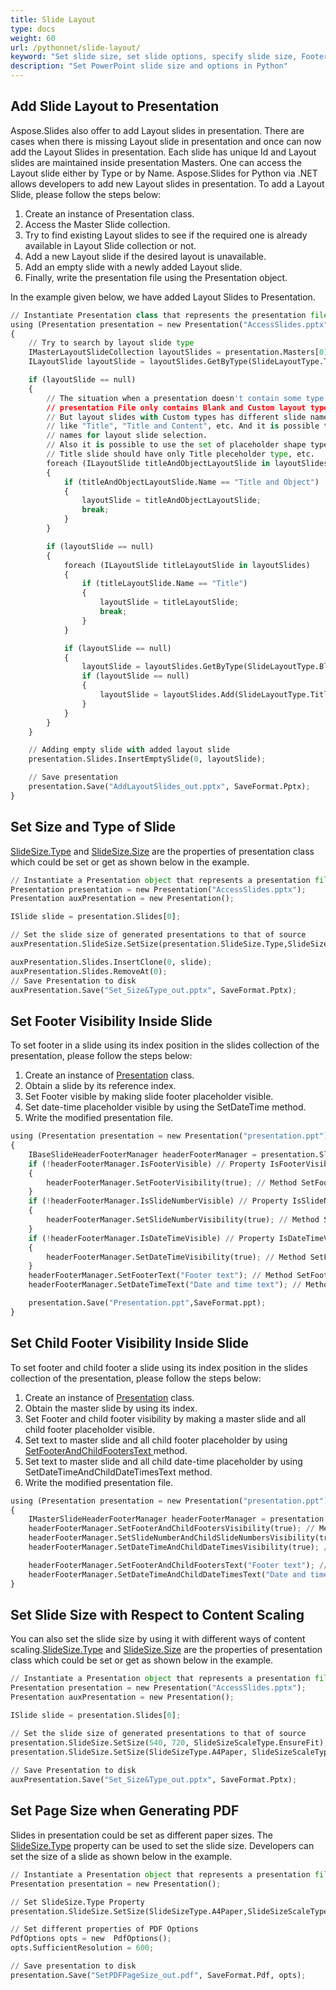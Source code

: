 ```yaml
---
title: Slide Layout
type: docs
weight: 60
url: /pythonnet/slide-layout/
keyword: "Set slide size, set slide options, specify slide size, Footer visibility, Child footer, Content scaling, page size, Python, Aspose.Slides"
description: "Set PowerPoint slide size and options in Python"
---
```



## **Add Slide Layout to Presentation**
Aspose.Slides also offer to add Layout slides in presentation. There are cases when there is missing Layout slide in presentation and once can now add the Layout Slides in presentation. Each slide has unique Id and Layout slides are maintained inside presentation Masters. One can access the Layout slide either by Type or by Name. Aspose.Slides for Python via .NET allows developers to add new Layout slides in presentation. To add a Layout Slide, please follow the steps below:

1. Create an instance of Presentation class.
1. Access the Master Slide collection.
1. Try to find existing Layout slides to see if the required one is already available in Layout Slide collection or not.
1. Add a new Layout slide if the desired layout is unavailable.
1. Add an empty slide with a newly added Layout slide.
1. Finally, write the presentation file using the Presentation object.

In the example given below, we have added Layout Slides to Presentation.

```py
// Instantiate Presentation class that represents the presentation file
using (Presentation presentation = new Presentation("AccessSlides.pptx"))
{
    // Try to search by layout slide type
    IMasterLayoutSlideCollection layoutSlides = presentation.Masters[0].LayoutSlides;
    ILayoutSlide layoutSlide = layoutSlides.GetByType(SlideLayoutType.TitleAndObject) ?? layoutSlides.GetByType(SlideLayoutType.Title);

    if (layoutSlide == null)
    {
        // The situation when a presentation doesn't contain some type of layouts.
        // presentation File only contains Blank and Custom layout types.
        // But layout slides with Custom types has different slide names,
        // like "Title", "Title and Content", etc. And it is possible to use these
        // names for layout slide selection.
        // Also it is possible to use the set of placeholder shape types. For example,
        // Title slide should have only Title pleceholder type, etc.
        foreach (ILayoutSlide titleAndObjectLayoutSlide in layoutSlides)
        {
            if (titleAndObjectLayoutSlide.Name == "Title and Object")
            {
                layoutSlide = titleAndObjectLayoutSlide;
                break;
            }
        }

        if (layoutSlide == null)
        {
            foreach (ILayoutSlide titleLayoutSlide in layoutSlides)
            {
                if (titleLayoutSlide.Name == "Title")
                {
                    layoutSlide = titleLayoutSlide;
                    break;
                }
            }

            if (layoutSlide == null)
            {
                layoutSlide = layoutSlides.GetByType(SlideLayoutType.Blank);
                if (layoutSlide == null)
                {
                    layoutSlide = layoutSlides.Add(SlideLayoutType.TitleAndObject, "Title and Object");
                }
            }
        }
    }

    // Adding empty slide with added layout slide 
    presentation.Slides.InsertEmptySlide(0, layoutSlide);

    // Save presentation    
    presentation.Save("AddLayoutSlides_out.pptx", SaveFormat.Pptx);
}
```




## **Set Size and Type of Slide**
[SlideSize.Type](https://apireference.aspose.com/slides/pythonnet/aspose.slides/slidesize/properties/type) and [SlideSize.Size](https://apireference.aspose.com/slides/pythonnet/aspose.slides/slidesize/properties/size) are the properties of presentation class which could be set or get as shown below in the example.

```py
// Instantiate a Presentation object that represents a presentation file 
Presentation presentation = new Presentation("AccessSlides.pptx");
Presentation auxPresentation = new Presentation();

ISlide slide = presentation.Slides[0];

// Set the slide size of generated presentations to that of source
auxPresentation.SlideSize.SetSize(presentation.SlideSize.Type,SlideSizeScaleType.EnsureFit);

auxPresentation.Slides.InsertClone(0, slide);
auxPresentation.Slides.RemoveAt(0);
// Save Presentation to disk
auxPresentation.Save("Set_Size&Type_out.pptx", SaveFormat.Pptx);
```


## **Set Footer Visibility Inside Slide**
To set footer in a slide using its index position in the slides collection of the presentation, please follow the steps below:

1. Create an instance of [Presentation](https://apireference.aspose.com/slides/pythonnet/aspose.slides/presentation) class.
1. Obtain a slide by its reference index.
1. Set Footer visible by making slide footer placeholder visible.
1. Set date-time placeholder visible by using the SetDateTime method.
1. Write the modified presentation file.

```py
using (Presentation presentation = new Presentation("presentation.ppt"))
{
    IBaseSlideHeaderFooterManager headerFooterManager = presentation.Slides[0].HeaderFooterManager;
    if (!headerFooterManager.IsFooterVisible) // Property IsFooterVisible is used for indicating that a slide footer placeholder is not present.
    {
        headerFooterManager.SetFooterVisibility(true); // Method SetFooterVisibility is used for making a slide footer placeholder visible.
    }
    if (!headerFooterManager.IsSlideNumberVisible) // Property IsSlideNumberVisible is used for indicating that a slide page number placeholder is not present.
    {
        headerFooterManager.SetSlideNumberVisibility(true); // Method SetSlideNumberVisibility is used for making a slide page number placeholder visible.
    }
    if (!headerFooterManager.IsDateTimeVisible) // Property IsDateTimeVisible is used for indicating that a slide date-time placeholder is not present.
    {
        headerFooterManager.SetDateTimeVisibility(true); // Method SetFooterVisibility is used for making a slide date-time placeholder visible.
    }
    headerFooterManager.SetFooterText("Footer text"); // Method SetFooterText is used for setting text to slide footer placeholder.
    headerFooterManager.SetDateTimeText("Date and time text"); // Method SetDateTimeText is used for setting text to slide date-time placeholder.

	presentation.Save("Presentation.ppt",SaveFormat.ppt);
}
```



## **Set Child Footer Visibility Inside Slide**
To set footer and child footer a slide using its index position in the slides collection of the presentation, please follow the steps below:

1. Create an instance of [Presentation](https://apireference.aspose.com/slides/pythonnet/aspose.slides/presentation) class.
1. Obtain the master slide by using its index.
1. Set Footer and child footer visibility by making a master slide and all child footer placeholder visible.
1. Set text to master slide and all child footer placeholder by using [SetFooterAndChildFootersText ](https://apireference.aspose.com/slides/pythonnet/aspose.slides/imasterslideheaderfootermanager/methods/setfooterandchildfootersvisibility)method.
1. Set text to master slide and all child date-time placeholder by using SetDateTimeAndChildDateTimesText method.
1. Write the modified presentation file.

```py
using (Presentation presentation = new Presentation("presentation.ppt"))
{
    IMasterSlideHeaderFooterManager headerFooterManager = presentation.Masters[0].HeaderFooterManager;
    headerFooterManager.SetFooterAndChildFootersVisibility(true); // Method SetFooterAndChildFootersVisibility is used for making a master slide and all child footer placeholders visible.
    headerFooterManager.SetSlideNumberAndChildSlideNumbersVisibility(true); // Method SetSlideNumberAndChildSlideNumbersVisibility is used for making a master slide and all child page number placeholders visible.
    headerFooterManager.SetDateTimeAndChildDateTimesVisibility(true); // Method SetDateTimeAndChildDateTimesVisibility is used for making a master slide and all child date-time placeholders visible.

    headerFooterManager.SetFooterAndChildFootersText("Footer text"); // Method SetFooterAndChildFootersText is used for setting text to master slide and all child footer placeholders.
    headerFooterManager.SetDateTimeAndChildDateTimesText("Date and time text"); // Method SetDateTimeAndChildDateTimesText is used for setting text to master slide and all child date-time placeholders.
}

```



## **Set Slide Size with Respect to Content Scaling**
You can also set the slide size by using it with different ways of content scaling.[SlideSize.Type](https://apireference.aspose.com/slides/pythonnet/aspose.slides/slidesize/properties/type) and [SlideSize.Size](https://apireference.aspose.com/slides/pythonnet/aspose.slides/slidesize/properties/size) are the properties of presentation class which could be set or get as shown below in the example.

```py
// Instantiate a Presentation object that represents a presentation file 
Presentation presentation = new Presentation("AccessSlides.pptx");
Presentation auxPresentation = new Presentation();

ISlide slide = presentation.Slides[0];

// Set the slide size of generated presentations to that of source
presentation.SlideSize.SetSize(540, 720, SlideSizeScaleType.EnsureFit); // Method SetSize is used for set slide size with scale content to ensure fit
presentation.SlideSize.SetSize(SlideSizeType.A4Paper, SlideSizeScaleType.Maximize); // Method SetSize is used for set slide size with maximize size of content
           
// Save Presentation to disk
auxPresentation.Save("Set_Size&Type_out.pptx", SaveFormat.Pptx);
```



## **Set Page Size when Generating PDF**
Slides in presentation could be set as different paper sizes. The [SlideSize.Type](https://apireference.aspose.com/slides/pythonnet/aspose.slides/slidesize/properties/type) property can be used to set the slide size. Developers can set the size of a slide as shown below in the example.

```py
// Instantiate a Presentation object that represents a presentation file 
Presentation presentation = new Presentation();

// Set SlideSize.Type Property 
presentation.SlideSize.SetSize(SlideSizeType.A4Paper,SlideSizeScaleType.EnsureFit);

// Set different properties of PDF Options
PdfOptions opts = new  PdfOptions();
opts.SufficientResolution = 600;

// Save presentation to disk
presentation.Save("SetPDFPageSize_out.pdf", SaveFormat.Pdf, opts);
```

